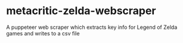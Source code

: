 # metacritic-zelda-webscraper
A puppeteer web scraper which extracts key info for Legend of Zelda games and writes to a csv file
